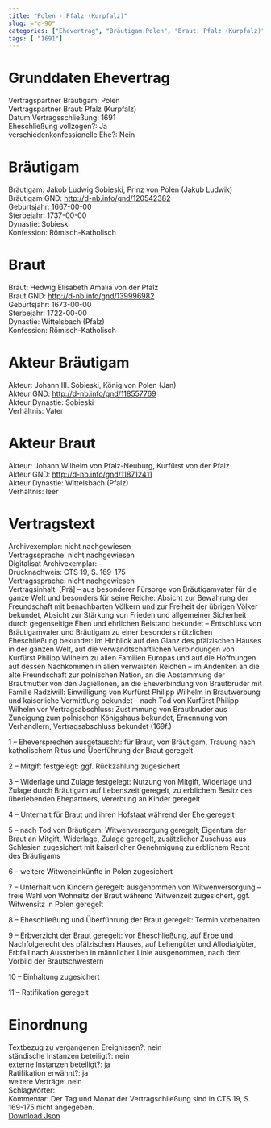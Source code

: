 ```yaml
---
title: "Polen - Pfalz (Kurpfalz)"
slug: ="g-90"
categories: ["Ehevertrag", "Bräutigam:Polen", "Braut: Pfalz (Kurpfalz)", "Eheschließung vollzogen?:Ja", "verschiedenkonfessionelle Ehe?:Nein", "Dynastie Bräutigam:Sobieski", "Akteur Bräutigam:Johann III. Sobieski, König von Polen (Jan)", "Akteur Braut:Johann Wilhelm von Pfalz-Neuburg, Kurfürst von der Pfalz", "Textbezug?:nein", "Ständisch?:nein", "Ratifikation?:ja", "Sonstiges?:nein", "Bräutigam:Polen", "Braut: Pfalz (Kurpfalz)"]
tags: [ "1691"]
---
```

<!--more-->

# Grunddaten Ehevertrag

Vertragspartner Bräutigam: Polen<br>
Vertragspartner Braut: Pfalz (Kurpfalz)<br>
Datum Vertragsschließung: 1691<br>
Eheschließung vollzogen?: Ja<br>
verschiedenkonfessionelle Ehe?: Nein<br>
# Bräutigam

Bräutigam: Jakob Ludwig Sobieski, Prinz von Polen (Jakub Ludwik)<br>
Bräutigam GND: http://d-nb.info/gnd/120542382<br>
Geburtsjahr: 1667-00-00<br>
Sterbejahr: 1737-00-00<br>
Dynastie: Sobieski<br>
Konfession: Römisch-Katholisch<br>
# Braut

Braut: Hedwig Elisabeth Amalia von der Pfalz<br>
Braut GND: http://d-nb.info/gnd/139996982<br>
Geburtsjahr: 1673-00-00<br>
Sterbejahr: 1722-00-00<br>
Dynastie: Wittelsbach (Pfalz)<br>
Konfession: Römisch-Katholisch<br>
# Akteur Bräutigam

Akteur: Johann III. Sobieski, König von Polen (Jan)<br>
Akteur GND: http://d-nb.info/gnd/118557769<br>
Akteur Dynastie: Sobieski<br>
Verhältnis: Vater<br>
# Akteur Braut

Akteur: Johann Wilhelm von Pfalz-Neuburg, Kurfürst von der Pfalz<br>
Akteur GND: http://d-nb.info/gnd/118712411<br>
Akteur Dynastie: Wittelsbach (Pfalz)<br>
Verhältnis: leer<br>
# Vertragstext

Archivexemplar: nicht nachgewiesen<br>
Vertragssprache: nicht nachgewiesen<br>
Digitalisat Archivexemplar: -<br>
Drucknachweis: CTS 19, S. 169-175<br>
Vertragssprache: nicht nachgewiesen<br>
Vertragsinhalt: [Prä] – aus besonderer Fürsorge von Bräutigamvater für die ganze Welt und besonders für seine Reiche: Absicht zur Bewahrung der Freundschaft mit benachbarten Völkern und zur Freiheit der übrigen Völker bekundet, Absicht zur Stärkung von Frieden und allgemeiner Sicherheit durch gegenseitige Ehen und ehrlichen Beistand bekundet – Entschluss von Bräutigamvater und Bräutigam zu einer besonders nützlichen Eheschließung bekundet: im Hinblick auf den Glanz des pfälzischen Hauses in der ganzen Welt, auf die verwandtschaftlichen Verbindungen von Kurfürst Philipp Wilhelm zu allen Familien Europas und auf die Hoffnungen auf dessen Nachkommen in allen verwaisten Reichen – im Andenken an die alte Freundschaft zur polnischen Nation, an die Abstammung der Brautmutter von den Jagiellonen, an die Eheverbindung von Brautbruder mit Familie Radziwill: Einwilligung von Kurfürst Philipp Wilhelm in Brautwerbung und kaiserliche Vermittlung bekundet – nach Tod von Kurfürst Philipp Wilhelm vor Vertragsabschluss: Zustimmung von Brautbruder aus Zuneigung zum polnischen Königshaus bekundet, Ernennung von Verhandlern, Vertragsabschluss bekundet (169f.)

1 – Eheversprechen ausgetauscht: für Braut, von Bräutigam, Trauung nach katholischem Ritus und Überführung der Braut geregelt

2 – Mitgift festgelegt: ggf. Rückzahlung zugesichert

3 – Widerlage und Zulage festgelegt: Nutzung von Mitgift, Widerlage und Zulage durch Bräutigam auf Lebenszeit geregelt, zu erblichem Besitz des überlebenden Ehepartners, Vererbung an Kinder geregelt

4 – Unterhalt für Braut und ihren Hofstaat während der Ehe geregelt

5 – nach Tod von Bräutigam: Witwenversorgung geregelt, Eigentum der Braut an Mitgift, Widerlage, Zulage geregelt, zusätzlicher Zuschuss aus Schlesien zugesichert mit kaiserlicher Genehmigung zu erblichem Recht des Bräutigams

6 – weitere Witweneinkünfte in Polen zugesichert

7 – Unterhalt von Kindern geregelt: ausgenommen von Witwenversorgung – freie Wahl von Wohnsitz der Braut während Witwenzeit zugesichert, ggf. Witwensitz in Polen geregelt

8 – Eheschließung und Überführung der Braut geregelt: Termin vorbehalten

9 – Erbverzicht der Braut geregelt: vor Eheschließung, auf Erbe und Nachfolgerecht des pfälzischen Hauses, auf Lehengüter und Allodialgüter, Erbfall nach Aussterben in männlicher Linie ausgenommen, nach dem Vorbild der Brautschwestern

10 – Einhaltung zugesichert

11 – Ratifikation geregelt
<br>
# Einordnung

Textbezug zu vergangenen Ereignissen?: nein<br>
ständische Instanzen beteiligt?: nein<br>
externe Instanzen beteiligt?: ja<br>
Ratifikation erwähnt?: ja<br>
weitere Verträge: nein<br>
Schlagwörter: <br>
Kommentar: Der Tag und Monat der Vertragschließung sind in CTS 19, S. 169-175 nicht angegeben.<br>
[Download Json](/vertraege/vertrag-90.json)